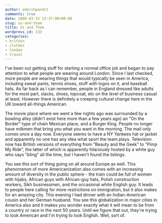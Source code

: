 ```yaml
---
author: adarshpandit
comments: true
date: 2006-03-15 23:37:00+00:00
slug: us-and-them
title: Us and Them
wordpress_id: 133
categories:
- britain
- clothes
- london
- travel
---
```


I've been out getting stuff for starting a normal office job and began to pay attention to what people are wearing around London. Since I last checked, more people are wearing things that would typically be seen in America, including sweat pants, tennis shoes, stuff with logos on it, and baseball hats. As far back as I can remember, people in England dressed like adults for the most part, slacks, shoes, topcoat, etc on the level of business casual at least. However there is definitely a creeping cultural change here in the UK toward all-things American.

The movie place where we went a few nights ago was surrounded by a bowling alley (didn't exist here more than a few years ago) an "On the Border" type of chain Mexican place, and a Burger King. People no longer have milkmen that bring you what you want in the morning. The mail only comes once a day now. Everyone seems to have a NY Yankees hat or jacket and apparently no one has any idea what sport the team plays. Television now has British versions of everything from "Beauty and the Geek" to "Pimp My Ride", the latter of which is apparently hilariously hosted by a white guy who says "bling" all the time, but I haven't found the listings.

You see this sort of thing going on all around Europe as well. This phenomenon of more Americanization also comes with an increasing amount of diversity in the public sphere - the train could be full of women with hijabs, African guys with African-guy hats, Polish construction workers, Sikh businessmen, and the occasional white English guy. It leads to people here calling for more restrictions on immigration, but it also makes for an amazing city. This evening I had dinner with an Indian-American cousin and her German husband. You see this globalization in major cities in America also and it makes you wonder exactly what it will mean to be from a country or race in the next 50 years. Until we figure that out, they're trying to look American and I'm trying to look English. Well, sort of.
